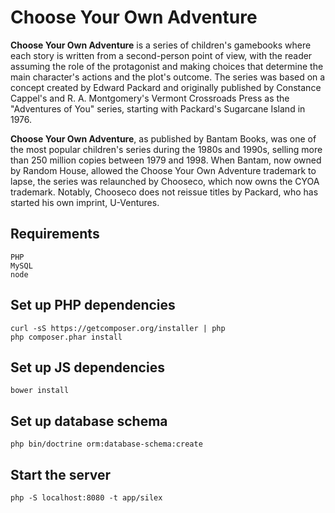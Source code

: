 # Choose Your Own Adventure

**Choose Your Own Adventure** is a series of children's gamebooks where each story is written
from a second-person point of view, with the reader assuming the role of the protagonist and
making choices that determine the main character's actions and the plot's outcome. The series
was based on a concept created by Edward Packard and originally published by Constance Cappel's
and R. A. Montgomery's Vermont Crossroads Press as the "Adventures of You" series, starting with
Packard's Sugarcane Island in 1976.

**Choose Your Own Adventure**, as published by Bantam Books, was one of the most popular children's
series during the 1980s and 1990s, selling more than 250 million copies between 1979 and 1998.
When Bantam, now owned by Random House, allowed the Choose Your Own Adventure trademark to lapse,
the series was relaunched by Chooseco, which now owns the CYOA trademark. Notably, Chooseco does
not reissue titles by Packard, who has started his own imprint, U-Ventures.

## Requirements
    PHP
    MySQL
    node

## Set up PHP dependencies
    curl -sS https://getcomposer.org/installer | php
    php composer.phar install

## Set up JS dependencies
    bower install

## Set up database schema
    php bin/doctrine orm:database-schema:create

## Start the server
    php -S localhost:8080 -t app/silex
